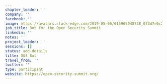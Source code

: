 ```yaml
---
chapter_leader: ''
company: ''
facebook: ''
image: https://avatars.slack-edge.com/2019-05-06/615965948738_073d7e0c2d0c37a39bd0_192.jpg
job_title: Bot for the Open Security Summit
linkedin: ''
notes: ''
project_leader: ''
sessions: []
status: add-details
title: OSS Bot
travel_from: ''
twitter: ''
type: participant
website: https://open-security-summit.org/
---
```


<!-- put more details about participant here -->